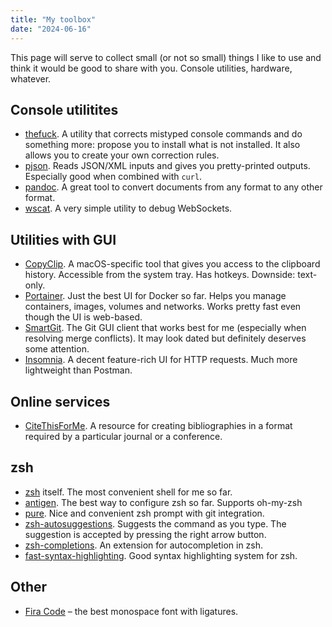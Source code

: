 ```yaml
---
title: "My toolbox"
date: "2024-06-16"
---
```


This page will serve to collect small (or not so small) things I like to use and
think it would be good to share with you. Console utilities, hardware, whatever.

## Console utilitites

- [thefuck](https://github.com/nvbn/thefuck). A utility that corrects mistyped
  console commands and do something more: propose you to install what is not
  installed. It also allows you to create your own correction rules.
- [pjson](http://igorgue.com/pjson/). Reads JSON/XML inputs and gives you
  pretty-printed outputs. Especially good when combined with `curl`.
- [pandoc](https://pandoc.org/index.html). A great tool to convert documents
  from any format to any other format.
- [wscat](https://github.com/websockets/wscat). A very simple utility to debug
  WebSockets.

## Utilities with GUI

- [CopyClip](https://itunes.apple.com/us/app/copyclip-clipboard-history/id595191960).
  A macOS-specific tool that gives you access to the clipboard history.
  Accessible from the system tray. Has hotkeys. Downside: text-only.
- [Portainer](https://portainer.io). Just the best UI for Docker so far. Helps
  you manage containers, images, volumes and networks. Works pretty fast even
  though the UI is web-based.
- [SmartGit](https://www.syntevo.com/smartgit/). The Git GUI client that works
  best for me (especially when resolving merge conflicts). It may look dated but
  definitely deserves some attention.
- [Insomnia](https://github.com/Kong/insomnia). A decent feature-rich UI for
  HTTP requests. Much more lightweight than Postman.

## Online services

- [CiteThisForMe](https://www.citethisforme.com/). A resource for creating
  bibliographies in a format required by a particular journal or a conference.

## zsh

- [zsh](https://www.zsh.org) itself. The most convenient shell for me so far.
- [antigen](https://github.com/zsh-users/antigen). The best way to configure zsh
  so far. Supports oh-my-zsh
- [pure](https://github.com/sindresorhus/pure). Nice and convenient zsh prompt
  with git integration.
- [zsh-autosuggestions](https://github.com/zsh-users/zsh-autosuggestions).
  Suggests the command as you type. The suggestion is accepted by pressing the
  right arrow button.
- [zsh-completions](https://github.com/zsh-users/zsh-completions). An extension
  for autocompletion in zsh.
- [fast-syntax-highlighting](https://github.com/zdharma/fast-syntax-highlighting).
  Good syntax highlighting system for zsh.

## Other

- [Fira Code](https://github.com/tonsky/FiraCode) – the best monospace font with
  ligatures.
